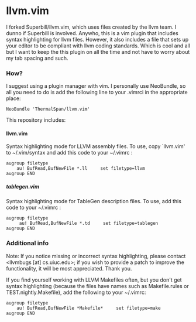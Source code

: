 # llvm.vim
I forked Superbill/llvm.vim, which uses files created by the llvm team. I dunno if Superbill is involved. Anywho, this is a vim plugin that includes syntax highlighting for llvm files. However, it also includes a file that sets up your editor to be compliant with llvm coding standards. Which is cool and all but I want to keep the this plugin on all the time and not have to worry about my tab spacing and such. 

### How?
I suggest using a plugin manager with vim. I personally use NeoBundle, so all you need to do is add the following line to your .vimrci in the appropriate place:
```
NeoBundle 'ThermalSpan/llvm.vim'
```
This repository includes:
#### llvm.vim

Syntax highlighting mode for LLVM assembly files. To use, copy `llvm.vim' to ~/.vim/syntax and add this code to your ~/.vimrc :
```
augroup filetype
    au! BufRead,BufNewFile *.ll     set filetype=llvm
augroup END
```
##### tablegen.vim

Syntax highlighting mode for TableGen description files. To use, add this code to your ~/.vimrc :
```
augroup filetype
     au! BufRead,BufNewFile *.td     set filetype=tablegen
augroup END
```

### Additional info
Note: If you notice missing or incorrect syntax highlighting, please contact
<llvmbugs [at] cs.uiuc.edu>; if you wish to provide a patch to improve the
functionality, it will be most appreciated. Thank you.

If you find yourself working with LLVM Makefiles often, but you don't get syntax
highlighting (because the files have names such as Makefile.rules or
TEST.nightly.Makefile), add the following to your ~/.vimrc:
```
augroup filetype
    au! BufRead,BufNewFile *Makefile*     set filetype=make
augroup END
```
